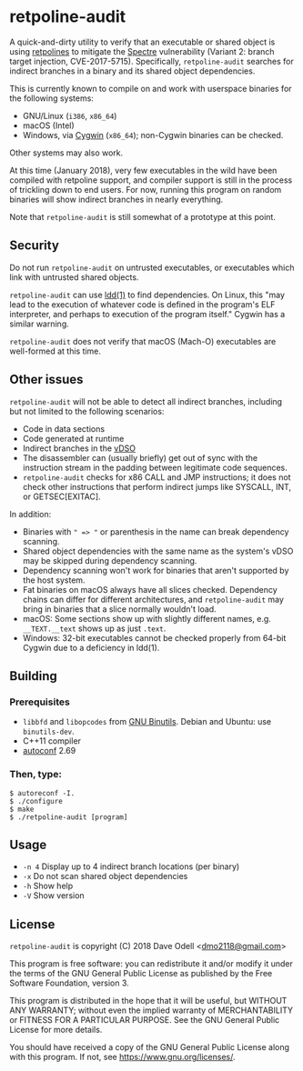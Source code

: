 retpoline-audit
===============

A quick-and-dirty utility to verify that an executable or shared object is using
[retpolines](https://support.google.com/faqs/answer/7625886) to mitigate the [Spectre](https://spectreattack.com) vulnerability
(Variant 2: branch target injection, CVE-2017-5715). Specifically, `retpoline-audit` searches for indirect branches in a binary
and its shared object dependencies.

This is currently known to compile on and work with userspace binaries for the following systems:

* GNU/Linux (`i386`, `x86_64`)
* macOS (Intel)
* Windows, via [Cygwin](https://www.cygwin.com/) (`x86_64`); non-Cygwin binaries can be checked.

Other systems may also work.

At this time (January 2018), very few executables in the wild have been compiled with retpoline support, and compiler support is
still in the process of trickling down to end users. For now, running this program on random binaries will show indirect
branches in nearly everything.

Note that `retpoline-audit` is still somewhat of a prototype at this point.

Security
--------

Do not run `retpoline-audit` on untrusted executables, or executables which link with untrusted shared objects.

`retpoline-audit` can use [ldd(1)](http://man7.org/linux/man-pages/man1/ldd.1.html) to find dependencies. On Linux, this "may
lead to the execution of whatever code is defined in the program's ELF interpreter, and perhaps to execution of the program
itself." Cygwin has a similar warning.

`retpoline-audit` does not verify that macOS (Mach-O) executables are well-formed at this time.

Other issues
------------

`retpoline-audit` will not be able to detect all indirect branches, including but not limited to the following scenarios:

* Code in data sections
* Code generated at runtime
* Indirect branches in the [vDSO](http://man7.org/linux/man-pages/man7/vdso.7.html)
* The disassembler can (usually briefly) get out of sync with the instruction stream in the padding between legitimate code
  sequences.
* `retpoline-audit` checks for x86 CALL and JMP instructions; it does not check other instructions that perform indirect jumps
  like SYSCALL, INT, or GETSEC[EXITAC].

In addition:

* Binaries with `" => "` or parenthesis in the name can break dependency scanning.
* Shared object dependencies with the same name as the system's vDSO may be skipped during dependency scanning.
* Dependency scanning won't work for binaries that aren't supported by the host system.
* Fat binaries on macOS always have all slices checked. Dependency chains can differ for different architectures, and
  `retpoline-audit` may bring in binaries that a slice normally wouldn't load.
* macOS: Some sections show up with slightly different names, e.g. `__TEXT.__text` shows up as just `.text`.
* Windows: 32-bit executables cannot be checked properly from 64-bit Cygwin due to a deficiency in ldd(1).

Building
--------

### Prerequisites

* `libbfd` and `libopcodes` from [GNU Binutils](https://www.gnu.org/software/binutils/). Debian and Ubuntu: use `binutils-dev`.
* C++11 compiler
* [autoconf](https://gnu.org/s/autoconf) 2.69

### Then, type:
	$ autoreconf -I.
	$ ./configure
	$ make
	$ ./retpoline-audit [program]

Usage
-----

* `-n 4` Display up to 4 indirect branch locations (per binary)
* `-x` Do not scan shared object dependencies
* `-h` Show help
* `-V` Show version

License
-------

`retpoline-audit` is copyright (C) 2018 Dave Odell <<dmo2118@gmail.com>>

This program is free software: you can redistribute it and/or modify it under the terms of the GNU General Public License as
published by the Free Software Foundation, version 3.

This program is distributed in the hope that it will be useful, but WITHOUT ANY WARRANTY; without even the implied warranty of
MERCHANTABILITY or FITNESS FOR A PARTICULAR PURPOSE.  See the GNU General Public License for more details.

You should have received a copy of the GNU General Public License along with this program.  If not, see
<https://www.gnu.org/licenses/>.
